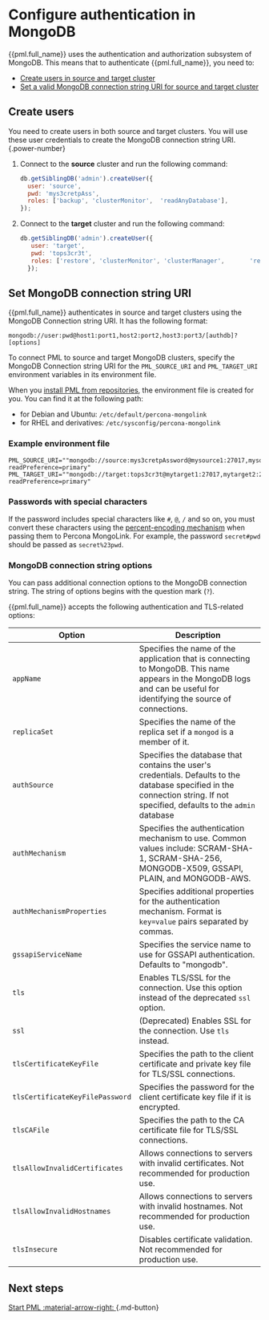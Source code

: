 # Configure authentication in MongoDB

{{pml.full_name}} uses the authentication and authorization subsystem of MongoDB. This means that to authenticate {{pml.full_name}}, you need to:

* [Create users in source and target cluster](#create-users)
* [Set a valid MongoDB connection string URI for source and target cluster](#set-mongodb-connection-string-uri)

## Create users

You need to create users in both source and target clusters. You will use these user credentials to create the MongoDB connection string URI.
{.power-number}

1. Connect to the **source** cluster and run the following command:

    ```javascript
    db.getSiblingDB('admin').createUser({
      user: 'source',
      pwd: 'mys3cretpAss',
      roles: ['backup', 'clusterMonitor',  'readAnyDatabase'],
    });
    ```

2. Connect to the **target** cluster and run the following command:

    ```javascript
    db.getSiblingDB('admin').createUser({
       user: 'target',
       pwd: 'tops3cr3t',
       roles: ['restore', 'clusterMonitor', 'clusterManager',       'readWriteAnyDatabase'],
      });
    ```

## Set MongoDB connection string URI

{{pml.full_name}} authenticates in source and target clusters using the MongoDB Connection string URI. It has the following format:

```
mongodb://user:pwd@host1:port1,host2:port2,host3:port3/[authdb]?[options]
```

To connect PML to source and target MongoDB clusters, specify the MongoDB Connection string URI for the `PML_SOURCE_URI` and `PML_TARGET_URI` environment variables in its environment file. 

When you [install PML from repositories](repos.md), the environment file is created for you. You can find it at the following path:

* for Debian and Ubuntu: `/etc/default/percona-mongolink`
* for RHEL and derivatives: `/etc/sysconfig/percona-mongolink`

### Example environment file 

```{.text .no-copy}
PML_SOURCE_URI=""mongodb://source:mys3cretpAssword@mysource1:27017,mysource2:27017,mysource3:27017/admin?readPreference=primary"
PML_TARGET_URI=""mongodb://target:tops3cr3t@mytarget1:27017,mytarget2:27017,mytarget3:27017/admin?readPreference=primary"
```

### Passwords with special characters

If the password includes special characters like `#`, `@`, `/` and so on, you must convert these characters using the [percent-encoding mechanism](https://datatracker.ietf.org/doc/html/rfc3986#section-2.1) when passing them to Percona MongoLink. For example, the password `secret#pwd` should be passed as `secret%23pwd`.

### MongoDB connection string options

You can pass additional connection options to the MongoDB connection string. The string of options begins with the question mark (`?`).

{{pml.full_name}} accepts the following authentication and TLS-related options:

| Option | Description |
|--------|-------------|
| `appName` | Specifies the name of the application that is connecting to MongoDB. This name appears in the MongoDB logs and can be useful for identifying the source of connections. |
| `replicaSet` | Specifies the name of the replica set if a `mongod` is a member of it. |
| `authSource` | Specifies the database that contains the user's credentials. Defaults to the database specified in the connection string. If not specified, defaults to the `admin` database|
| `authMechanism` | Specifies the authentication mechanism to use. Common values include: SCRAM-SHA-1, SCRAM-SHA-256, MONGODB-X509, GSSAPI, PLAIN, and MONGODB-AWS. |
| `authMechanismProperties` | Specifies additional properties for the authentication mechanism. Format is `key=value` pairs separated by commas. |
| `gssapiServiceName` | Specifies the service name to use for GSSAPI authentication. Defaults to "mongodb". |
| `tls` | Enables TLS/SSL for the connection. Use this option instead of the deprecated `ssl` option. |
| `ssl` | (Deprecated) Enables SSL for the connection. Use `tls` instead. |
| `tlsCertificateKeyFile` | Specifies the path to the client certificate and private key file for TLS/SSL connections. |
| `tlsCertificateKeyFilePassword` | Specifies the password for the client certificate key file if it is encrypted. |
| `tlsCAFile` | Specifies the path to the CA certificate file for TLS/SSL connections. |
| `tlsAllowInvalidCertificates` | Allows connections to servers with invalid certificates. Not recommended for production use. |
| `tlsAllowInvalidHostnames` | Allows connections to servers with invalid hostnames. Not recommended for production use. |
| `tlsInsecure` | Disables certificate validation. Not recommended for production use. |

## Next steps 

[Start PML :material-arrow-right: ](start-pml.md){.md-button}